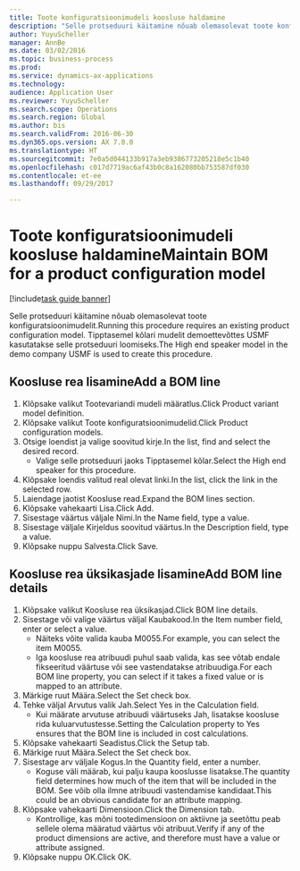 ```yaml
--- 
title: Toote konfiguratsioonimudeli koosluse haldamine
description: "Selle protseduuri käitamine nõuab olemasolevat toote konfiguratsioonimudelit."
author: YuyuScheller
manager: AnnBe
ms.date: 03/02/2016
ms.topic: business-process
ms.prod: 
ms.service: dynamics-ax-applications
ms.technology: 
audience: Application User
ms.reviewer: YuyuScheller
ms.search.scope: Operations
ms.search.region: Global
ms.author: bis
ms.search.validFrom: 2016-06-30
ms.dyn365.ops.version: AX 7.0.0
ms.translationtype: HT
ms.sourcegitcommit: 7e0a5d044133b917a3eb9386773205218e5c1b40
ms.openlocfilehash: c017d7719ac6af43b0c8a162080bb753587df030
ms.contentlocale: et-ee
ms.lasthandoff: 09/29/2017

---
```

# <a name="maintain-bom-for-a-product-configuration-model"></a><span data-ttu-id="67598-103">Toote konfiguratsioonimudeli koosluse haldamine</span><span class="sxs-lookup"><span data-stu-id="67598-103">Maintain BOM for a product configuration model</span></span>

[!include[task guide banner](../../includes/task-guide-banner.md)]

<span data-ttu-id="67598-104">Selle protseduuri käitamine nõuab olemasolevat toote konfiguratsioonimudelit.</span><span class="sxs-lookup"><span data-stu-id="67598-104">Running this procedure requires an existing product configuration model.</span></span> <span data-ttu-id="67598-105">Tipptasemel kõlari mudelit demoettevõttes USMF kasutatakse selle protseduuri loomiseks.</span><span class="sxs-lookup"><span data-stu-id="67598-105">The High end speaker model in the demo company USMF is used to create this procedure.</span></span>


## <a name="add-a-bom-line"></a><span data-ttu-id="67598-106">Koosluse rea lisamine</span><span class="sxs-lookup"><span data-stu-id="67598-106">Add a BOM line</span></span>
1. <span data-ttu-id="67598-107">Klõpsake valikut Tootevariandi mudeli määratlus.</span><span class="sxs-lookup"><span data-stu-id="67598-107">Click Product variant model definition.</span></span>
2. <span data-ttu-id="67598-108">Klõpsake valikut Toote konfiguratsioonimudelid.</span><span class="sxs-lookup"><span data-stu-id="67598-108">Click Product configuration models.</span></span>
3. <span data-ttu-id="67598-109">Otsige loendist ja valige soovitud kirje.</span><span class="sxs-lookup"><span data-stu-id="67598-109">In the list, find and select the desired record.</span></span>
    * <span data-ttu-id="67598-110">Valige selle protseduuri jaoks Tipptasemel kõlar.</span><span class="sxs-lookup"><span data-stu-id="67598-110">Select the High end speaker for this procedure.</span></span>  
4. <span data-ttu-id="67598-111">Klõpsake loendis valitud real olevat linki.</span><span class="sxs-lookup"><span data-stu-id="67598-111">In the list, click the link in the selected row.</span></span>
5. <span data-ttu-id="67598-112">Laiendage jaotist Koosluse read.</span><span class="sxs-lookup"><span data-stu-id="67598-112">Expand the BOM lines section.</span></span>
6. <span data-ttu-id="67598-113">Klõpsake vahekaarti Lisa.</span><span class="sxs-lookup"><span data-stu-id="67598-113">Click Add.</span></span>
7. <span data-ttu-id="67598-114">Sisestage väärtus väljale Nimi.</span><span class="sxs-lookup"><span data-stu-id="67598-114">In the Name field, type a value.</span></span>
8. <span data-ttu-id="67598-115">Sisestage väljale Kirjeldus soovitud väärtus.</span><span class="sxs-lookup"><span data-stu-id="67598-115">In the Description field, type a value.</span></span>
9. <span data-ttu-id="67598-116">Klõpsake nuppu Salvesta.</span><span class="sxs-lookup"><span data-stu-id="67598-116">Click Save.</span></span>

## <a name="add-bom-line-details"></a><span data-ttu-id="67598-117">Koosluse rea üksikasjade lisamine</span><span class="sxs-lookup"><span data-stu-id="67598-117">Add BOM line details</span></span>
1. <span data-ttu-id="67598-118">Klõpsake valikut Koosluse rea üksikasjad.</span><span class="sxs-lookup"><span data-stu-id="67598-118">Click BOM line details.</span></span>
2. <span data-ttu-id="67598-119">Sisestage või valige väärtus väljal Kaubakood.</span><span class="sxs-lookup"><span data-stu-id="67598-119">In the Item number field, enter or select a value.</span></span>
    * <span data-ttu-id="67598-120">Näiteks võite valida kauba M0055.</span><span class="sxs-lookup"><span data-stu-id="67598-120">For example, you can select the item M0055.</span></span>  
    * <span data-ttu-id="67598-121">Iga koosluse rea atribuudi puhul saab valida, kas see võtab endale fikseeritud väärtuse või see vastendatakse atribuudiga.</span><span class="sxs-lookup"><span data-stu-id="67598-121">For each BOM line property, you can select if it takes a fixed value or is mapped to an attribute.</span></span>  
3. <span data-ttu-id="67598-122">Märkige ruut Määra.</span><span class="sxs-lookup"><span data-stu-id="67598-122">Select the Set check box.</span></span>
4. <span data-ttu-id="67598-123">Tehke väljal Arvutus valik Jah.</span><span class="sxs-lookup"><span data-stu-id="67598-123">Select Yes in the Calculation field.</span></span>
    * <span data-ttu-id="67598-124">Kui määrate arvutuse atribuudi väärtuseks Jah, lisatakse koosluse rida kuluarvutustesse.</span><span class="sxs-lookup"><span data-stu-id="67598-124">Setting the Calculation property to Yes ensures that the BOM line is included in cost calculations.</span></span>  
5. <span data-ttu-id="67598-125">Klõpsake vahekaarti Seadistus.</span><span class="sxs-lookup"><span data-stu-id="67598-125">Click the Setup tab.</span></span>
6. <span data-ttu-id="67598-126">Märkige ruut Määra.</span><span class="sxs-lookup"><span data-stu-id="67598-126">Select the Set check box.</span></span>
7. <span data-ttu-id="67598-127">Sisestage arv väljale Kogus.</span><span class="sxs-lookup"><span data-stu-id="67598-127">In the Quantity field, enter a number.</span></span>
    * <span data-ttu-id="67598-128">Koguse väli määrab, kui palju kaupa kooslusse lisatakse.</span><span class="sxs-lookup"><span data-stu-id="67598-128">The quantity field determines how much of the item that will be included in the BOM.</span></span> <span data-ttu-id="67598-129">See võib olla ilmne atribuudi vastendamise kandidaat.</span><span class="sxs-lookup"><span data-stu-id="67598-129">This could be an obvious candidate for an attribute mapping.</span></span>  
8. <span data-ttu-id="67598-130">Klõpsake vahekaarti Dimensioon.</span><span class="sxs-lookup"><span data-stu-id="67598-130">Click the Dimension tab.</span></span>
    * <span data-ttu-id="67598-131">Kontrollige, kas mõni tootedimensioon on aktiivne ja seetõttu peab sellele olema määratud väärtus või atribuut.</span><span class="sxs-lookup"><span data-stu-id="67598-131">Verify if any of the product dimensions are active,  and therefore must have a value or attribute assigned.</span></span>  
9. <span data-ttu-id="67598-132">Klõpsake nuppu OK.</span><span class="sxs-lookup"><span data-stu-id="67598-132">Click OK.</span></span>


